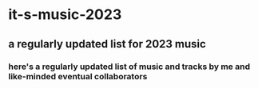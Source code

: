 <h1>it-s-music-2023</h1>
<h2>a regularly updated list for 2023 music</h2>

<h3>here's a regularly updated list of music and tracks by me and like-minded eventual collaborators</h3>
